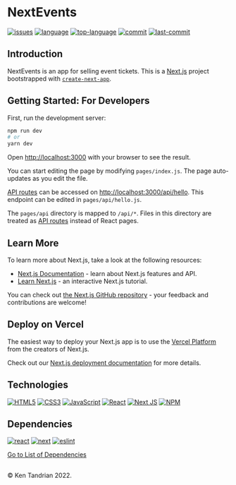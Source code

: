 # NextEvents
[![issues](https://img.shields.io/github/issues/KenTandrian/nextevents-app)](https://github.com/KenTandrian/nextevents-app/issues)
[![language](https://img.shields.io/github/languages/count/KenTandrian/nextevents-app)](https://github.com/KenTandrian/nextevents-app/search?l=javascript)
[![top-language](https://img.shields.io/github/languages/top/KenTandrian/nextevents-app)](https://github.com/KenTandrian/nextevents-app/search?l=javascript)
[![commit](https://img.shields.io/github/commit-activity/m/KenTandrian/nextevents-app)](https://github.com/KenTandrian/nextevents-app/commits/main)
[![last-commit](https://img.shields.io/github/last-commit/KenTandrian/nextevents-app)](https://github.com/KenTandrian/nextevents-app/commits/main)

## Introduction
NextEvents is an app for selling event tickets. This is a [Next.js](https://nextjs.org/) project bootstrapped with [`create-next-app`](https://github.com/vercel/next.js/tree/canary/packages/create-next-app).


## Getting Started: For Developers
First, run the development server:

```bash
npm run dev
# or
yarn dev
```

Open [http://localhost:3000](http://localhost:3000) with your browser to see the result.

You can start editing the page by modifying `pages/index.js`. The page auto-updates as you edit the file.

[API routes](https://nextjs.org/docs/api-routes/introduction) can be accessed on [http://localhost:3000/api/hello](http://localhost:3000/api/hello). This endpoint can be edited in `pages/api/hello.js`.

The `pages/api` directory is mapped to `/api/*`. Files in this directory are treated as [API routes](https://nextjs.org/docs/api-routes/introduction) instead of React pages.


## Learn More
To learn more about Next.js, take a look at the following resources:

- [Next.js Documentation](https://nextjs.org/docs) - learn about Next.js features and API.
- [Learn Next.js](https://nextjs.org/learn) - an interactive Next.js tutorial.

You can check out [the Next.js GitHub repository](https://github.com/vercel/next.js/) - your feedback and contributions are welcome!


## Deploy on Vercel
The easiest way to deploy your Next.js app is to use the [Vercel Platform](https://vercel.com/new?utm_medium=default-template&filter=next.js&utm_source=create-next-app&utm_campaign=create-next-app-readme) from the creators of Next.js.

Check out our [Next.js deployment documentation](https://nextjs.org/docs/deployment) for more details.


## Technologies
[![HTML5](https://img.shields.io/badge/-HTML5-black?style=for-the-badge&logo=html5&logoColor=orange)](https://github.com/KenTandrian?tab=repositories&language=html)
[![CSS3](https://img.shields.io/badge/-CSS3-black?style=for-the-badge&logo=css3&logoColor=blue)](https://github.com/KenTandrian?tab=repositories&language=css)
[![JavaScript](https://img.shields.io/badge/-JavaScript-black?style=for-the-badge&logo=javascript)](https://github.com/KenTandrian?tab=repositories&language=javascript)
[![React](https://img.shields.io/badge/-React-black?style=for-the-badge&logo=react)](https://github.com/KenTandrian?tab=repositories&language=javascript)
[![Next JS](https://img.shields.io/badge/Next-black?style=for-the-badge&logo=next.js&logoColor=white)](https://github.com/KenTandrian?tab=repositories)
[![NPM](https://img.shields.io/badge/NPM-%23000000.svg?style=for-the-badge&logo=npm&logoColor=white)](https://github.com/KenTandrian?tab=repositories)


## Dependencies
[![react](https://img.shields.io/github/package-json/dependency-version/KenTandrian/nextevents-app/react)](https://www.npmjs.com/package/react)
[![next](https://img.shields.io/github/package-json/dependency-version/KenTandrian/nextevents-app/next)](https://www.npmjs.com/package/next)
[![eslint](https://img.shields.io/github/package-json/dependency-version/KenTandrian/nextevents-app/dev/eslint)](https://www.npmjs.com/package/eslint)

[Go to List of Dependencies](https://github.com/KenTandrian/nextevents-app/network/dependencies)


## 
&#169; Ken Tandrian 2022.